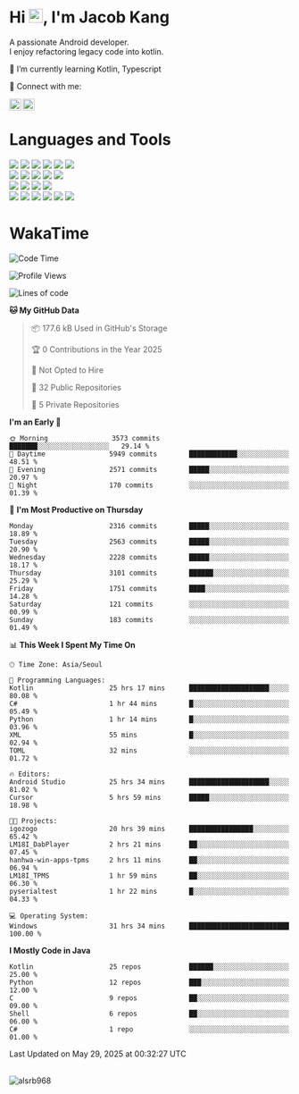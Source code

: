 # Hi <img src="https://media.giphy.com/media/hvRJCLFzcasrR4ia7z/giphy.gif" width="25px">, I'm Jacob Kang
A passionate Android developer.
</br>
I enjoy refactoring legacy code into kotlin.

🌱 I’m currently learning Kotlin, Typescript

🤝 Connect with me:

<a href="https://www.linkedin.com/in/minkyu-kang-b7477b1b2/"><img align="left" src="https://raw.githubusercontent.com/yushi1007/yushi1007/main/images/linkedin.svg" alt="Minkyu Kang | LinkedIn" width="21px"/></a>
<a href="https://www.instagram.com/_jacob_kang/"><img align="left" src="https://raw.githubusercontent.com/yushi1007/yushi1007/main/images/instagram.svg" alt="Jacob Kang | Instagram" width="21px"/></a>

</br>

# Languages and Tools

<div align="left">
<img src="https://img.shields.io/badge/java-007396?logo=java&logoColor=white"/>
<img src="https://img.shields.io/badge/kotlin-7F52FF?logo=kotlin&logoColor=white"/>
<img src="https://img.shields.io/badge/python-3776AB?logo=python&logoColor=white"/>
<img src="https://img.shields.io/badge/bash shell-4EAA25?logo=gnubash&logoColor=white"/>
<img src="https://img.shields.io/badge/c-A8B9CC?logo=c&logoColor=white"/>
<img src="https://img.shields.io/badge/c++-00599C?logo=c%2b%2b&logoColor=white"/>
</div>
<div align="left">
<img src="https://img.shields.io/badge/git-F05032?logo=git&logoColor=white"/>
<img src="https://img.shields.io/badge/github-181717?logo=github&logoColor=white"/>
<img src="https://img.shields.io/badge/mysql-4479A1?logo=mysql&logoColor=white"/>
<img src="https://img.shields.io/badge/sqlite-003B57?logo=sqlite&logoColor=white"/>
<img src="https://img.shields.io/badge/amazon AWS-232F3E?logo=amazonaws&logoColor=white"/>
</div>
<div align="left">
<img src="https://img.shields.io/badge/android-3DDC84?logo=android&logoColor=white"/>
<img src="https://img.shields.io/badge/linux-FCC624?logo=linux&logoColor=white"/>
<img src="https://img.shields.io/badge/flask-000000?logo=flask&logoColor=white"/>
<img src="https://img.shields.io/badge/arduino-00979D?logo=arduino&logoColor=white"/>
</div>
<div align="left">
<img src="https://img.shields.io/badge/slack-4A154B?logo=slack&logoColor=white"/>
<img src="https://img.shields.io/badge/notion-000000?logo=notion&logoColor=white"/>
<img src="https://img.shields.io/badge/jira-0052CC?logo=jira&logoColor=white"/>
<img src="https://img.shields.io/badge/postman-FF6C37?logo=postman&logoColor=white"/>
<img src="https://img.shields.io/badge/intellij-000000?logo=intellijidea&logoColor=white"/>
<img src="https://img.shields.io/badge/pycharm-000000?logo=pycharm&logoColor=white"/>
</div>

# WakaTime

<!--START_SECTION:waka-->
![Code Time](http://img.shields.io/badge/Code%20Time-4%2C847%20hrs%2040%20mins-blue)

![Profile Views](http://img.shields.io/badge/Profile%20Views-0-blue)

![Lines of code](https://img.shields.io/badge/From%20Hello%20World%20I%27ve%20Written-5.2%20million%20lines%20of%20code-blue)

**🐱 My GitHub Data** 

> 📦 177.6 kB Used in GitHub's Storage 
 > 
> 🏆 0 Contributions in the Year 2025
 > 
> 🚫 Not Opted to Hire
 > 
> 📜 32 Public Repositories 
 > 
> 🔑 5 Private Repositories 
 > 
**I'm an Early 🐤** 

```text
🌞 Morning                3573 commits        ███████░░░░░░░░░░░░░░░░░░   29.14 % 
🌆 Daytime                5949 commits        ████████████░░░░░░░░░░░░░   48.51 % 
🌃 Evening                2571 commits        █████░░░░░░░░░░░░░░░░░░░░   20.97 % 
🌙 Night                  170 commits         ░░░░░░░░░░░░░░░░░░░░░░░░░   01.39 % 
```
📅 **I'm Most Productive on Thursday** 

```text
Monday                   2316 commits        █████░░░░░░░░░░░░░░░░░░░░   18.89 % 
Tuesday                  2563 commits        █████░░░░░░░░░░░░░░░░░░░░   20.90 % 
Wednesday                2228 commits        █████░░░░░░░░░░░░░░░░░░░░   18.17 % 
Thursday                 3101 commits        ██████░░░░░░░░░░░░░░░░░░░   25.29 % 
Friday                   1751 commits        ████░░░░░░░░░░░░░░░░░░░░░   14.28 % 
Saturday                 121 commits         ░░░░░░░░░░░░░░░░░░░░░░░░░   00.99 % 
Sunday                   183 commits         ░░░░░░░░░░░░░░░░░░░░░░░░░   01.49 % 
```


📊 **This Week I Spent My Time On** 

```text
🕑︎ Time Zone: Asia/Seoul

💬 Programming Languages: 
Kotlin                   25 hrs 17 mins      ████████████████████░░░░░   80.08 % 
C#                       1 hr 44 mins        █░░░░░░░░░░░░░░░░░░░░░░░░   05.49 % 
Python                   1 hr 14 mins        █░░░░░░░░░░░░░░░░░░░░░░░░   03.96 % 
XML                      55 mins             █░░░░░░░░░░░░░░░░░░░░░░░░   02.94 % 
TOML                     32 mins             ░░░░░░░░░░░░░░░░░░░░░░░░░   01.72 % 

🔥 Editors: 
Android Studio           25 hrs 34 mins      ████████████████████░░░░░   81.02 % 
Cursor                   5 hrs 59 mins       █████░░░░░░░░░░░░░░░░░░░░   18.98 % 

🐱‍💻 Projects: 
igozogo                  20 hrs 39 mins      ████████████████░░░░░░░░░   65.42 % 
LM18I_DabPlayer          2 hrs 21 mins       ██░░░░░░░░░░░░░░░░░░░░░░░   07.45 % 
hanhwa-win-apps-tpms     2 hrs 11 mins       ██░░░░░░░░░░░░░░░░░░░░░░░   06.94 % 
LM18I_TPMS               1 hr 59 mins        ██░░░░░░░░░░░░░░░░░░░░░░░   06.30 % 
pyserialtest             1 hr 22 mins        █░░░░░░░░░░░░░░░░░░░░░░░░   04.33 % 

💻 Operating System: 
Windows                  31 hrs 34 mins      █████████████████████████   100.00 % 
```

**I Mostly Code in Java** 

```text
Kotlin                   25 repos            ██████░░░░░░░░░░░░░░░░░░░   25.00 % 
Python                   12 repos            ███░░░░░░░░░░░░░░░░░░░░░░   12.00 % 
C                        9 repos             ██░░░░░░░░░░░░░░░░░░░░░░░   09.00 % 
Shell                    6 repos             ██░░░░░░░░░░░░░░░░░░░░░░░   06.00 % 
C#                       1 repo              ░░░░░░░░░░░░░░░░░░░░░░░░░   01.00 % 
```




 Last Updated on May 29, 2025 at 00:32:27 UTC
<!--END_SECTION:waka-->

</br>

<div align="left">
<img align="left" src="https://github-readme-stats.vercel.app/api/top-langs?username=alsrb968&show_icons=true&locale=en&layout=compact&theme=dark" alt="alsrb968" />
</div>
